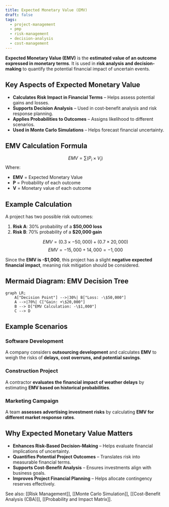 ```yaml
---
title: Expected Monetary Value (EMV)
draft: false
tags:
  - project-management
  - pmp
  - risk-management
  - decision-analysis
  - cost-management
---
```


**Expected Monetary Value (EMV)** is the **estimated value of an outcome expressed in monetary terms**. It is used in **risk analysis and decision-making** to quantify the potential financial impact of uncertain events.

## **Key Aspects of Expected Monetary Value**
- **Calculates Risk Impact in Financial Terms** – Helps assess potential gains and losses.
- **Supports Decision Analysis** – Used in cost-benefit analysis and risk response planning.
- **Applies Probabilities to Outcomes** – Assigns likelihood to different scenarios.
- **Used in Monte Carlo Simulations** – Helps forecast financial uncertainty.

## **EMV Calculation Formula**
$$
EMV = \sum (P_i \times V_i)
$$
Where:
- **EMV** = Expected Monetary Value
- **P** = Probability of each outcome
- **V** = Monetary value of each outcome

## **Example Calculation**
A project has two possible risk outcomes:
1. **Risk A**: 30% probability of a **\$50,000 loss**
2. **Risk B**: 70% probability of a **\$20,000 gain**

$$
EMV = (0.3 \times -50,000) + (0.7 \times 20,000)
$$
$$
EMV = -15,000 + 14,000 = -1,000
$$

Since the **EMV is -\$1,000**, this project has a slight **negative expected financial impact**, meaning risk mitigation should be considered.

## **Mermaid Diagram: EMV Decision Tree**
```mermaid
graph LR;
    A["Decision Point"] -->|30%| B["Loss: -\$50,000"]
    A -->|70%| C["Gain: +\$20,000"]
    B --> D["EMV Calculation: -\$1,000"]
    C --> D
```

## **Example Scenarios**

### **Software Development**
A company considers **outsourcing development** and calculates **EMV** to weigh the risks of **delays, cost overruns, and potential savings**.

### **Construction Project**
A contractor **evaluates the financial impact of weather delays** by estimating **EMV based on historical probabilities**.

### **Marketing Campaign**
A team **assesses advertising investment risks** by calculating **EMV for different market response rates**.

## **Why Expected Monetary Value Matters**
- **Enhances Risk-Based Decision-Making** – Helps evaluate financial implications of uncertainty.
- **Quantifies Potential Project Outcomes** – Translates risk into measurable financial terms.
- **Supports Cost-Benefit Analysis** – Ensures investments align with business goals.
- **Improves Project Financial Planning** – Helps allocate contingency reserves effectively.

See also: [[Risk Management]], [[Monte Carlo Simulation]], [[Cost-Benefit Analysis (CBA)]], [[Probability and Impact Matrix]].
